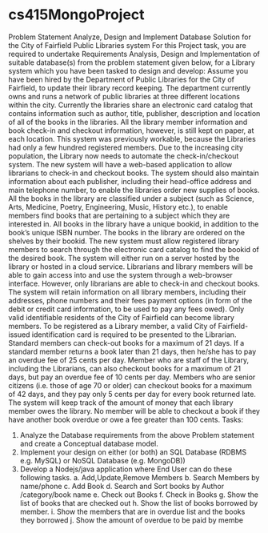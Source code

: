 # cs415MongoProject

Problem Statement
Analyze, Design and Implement Database Solution for 
the City of Fairfield Public Libraries system 
For this Project task, you are required to undertake Requirements Analysis, 
Design and Implementation of suitable database(s) from the problem statement 
given below, for a Library system which you have been tasked to design and 
develop: 
Assume you have been hired by the Department of Public Libraries for the City of 
Fairfield, to update their library record keeping. The department currently owns 
and runs a network of public libraries at three different locations within the city. 
Currently the libraries share an electronic card catalog that contains information 
such as author, title, publisher, description and location of all of the books in the 
libraries. All the library member information and book check-in and checkout 
information, however, is still kept on paper, at each location. This system was 
previously workable, because the Libraries had only a few hundred registered 
members. Due to the increasing city population, the Library now needs to 
automate the check-in/checkout system. The new system will have a web-based 
application to allow librarians to check-in and checkout books. 
The system should also maintain information about each publisher, including their 
head-office address and main telephone number, to enable the libraries order 
new supplies of books. All the books in the library are classified under a subject 
(such as Science, Arts, Medicine, Poetry, Engineering, Music, History etc.), to 
enable members find books that are pertaining to a subject which they are 
interested in. 
All books in the library have a unique bookid, in addition to the book’s unique 
ISBN number. The books in the library are ordered on the shelves by their bookid. 
The new system must allow registered library members to search through the 
electronic card catalog to find the bookid of the desired book. 
The system will either run on a server hosted by the library or hosted in a cloud 
service. Librarians and library members will be able to gain access into and use 
the system through a web-browser interface. However, only librarians are able to 
check-in and checkout books. The system will retain information on all library 
members, including their addresses, phone numbers and their fees payment 
options (in form of the debit or credit card information, to be used to pay any fees 
owed). Only valid identifiable residents of the City of Fairfield can become library 
members. To be registered as a Library member, a valid City of Fairfield-issued 
identification card is required to be presented to the Librarian. Standard members 
can check-out books for a maximum of 21 days. If a standard member returns a 
book later than 21 days, then he/she has to pay an overdue fee of 25 cents per 
day. Member who are staff of the Library, including the Librarians, can also 
checkout books for a maximum of 21 days, but pay an overdue fee of 10 cents per 
day. Members who are senior citizens (i.e. those of age 70 or older) can checkout 
books for a maximum of 42 days, and they pay only 5 cents per day for every 
book returned late. The system will keep track of the amount of money that each 
library member owes the library. No member will be able to checkout a book if 
they have another book overdue or owe a fee greater than 100 cents.
Tasks: 
1. Analyze the Database requirements from the above Problem statement and 
create a Conceptual database model.
2. Implement your design on either (or both) an SQL Database
(RDBMS e.g. MySQL) or NoSQL Database (e.g. MongoDB))
3. Develop a Nodejs/java application where End User can do these following 
tasks.
a. Add,Update,Remove Members 
b. Search Members by name/phone
c. Add Book
d. Search and Sort books by Author /category/book name
e. Check out Books
f. Check in Books
g. Show the list of books that are checked out
h. Show the list of books borrowed by member.
i. Show the members that are in overdue list and the books they borrowed
j. Show the amount of overdue to be paid by membe

